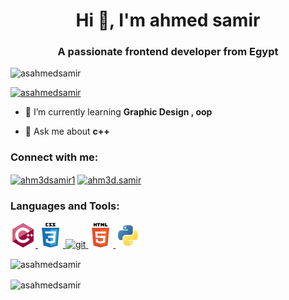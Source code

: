<h1 align="center">Hi 👋, I'm ahmed samir</h1>
<h3 align="center">A passionate frontend developer from Egypt</h3>

<p align="left"> <img src="https://komarev.com/ghpvc/?username=asahmedsamir&label=Profile%20views&color=0e75b6&style=flat-square" alt="asahmedsamir" /> </p>

<p align="left"> <a href="https://github.com/ryo-ma/github-profile-trophy"><img src="https://github-profile-trophy.vercel.app/?username=asahmedsamir" alt="asahmedsamir" /></a> </p>

- 🌱 I’m currently learning **Graphic Design , oop**

- 💬 Ask me about **c++**

<h3 align="left">Connect with me:</h3>
<p align="left">
<a href="https://fb.com/ahm3dsamir1" target="blank"><img align="center" src="https://raw.githubusercontent.com/rahuldkjain/github-profile-readme-generator/master/src/images/icons/Social/facebook.svg" alt="ahm3dsamir1" height="30" width="40" /></a>
<a href="https://instagram.com/ahm3d.samir" target="blank"><img align="center" src="https://raw.githubusercontent.com/rahuldkjain/github-profile-readme-generator/master/src/images/icons/Social/instagram.svg" alt="ahm3d.samir" height="30" width="40" /></a>
</p>

<h3 align="left">Languages and Tools:</h3>
<p align="left"> <a href="https://www.w3schools.com/cpp/" target="_blank" rel="noreferrer"> <img src="https://raw.githubusercontent.com/devicons/devicon/master/icons/cplusplus/cplusplus-original.svg" alt="cplusplus" width="40" height="40"/> </a> <a href="https://www.w3schools.com/css/" target="_blank" rel="noreferrer"> <img src="https://raw.githubusercontent.com/devicons/devicon/master/icons/css3/css3-original-wordmark.svg" alt="css3" width="40" height="40"/> </a> <a href="https://git-scm.com/" target="_blank" rel="noreferrer"> <img src="https://www.vectorlogo.zone/logos/git-scm/git-scm-icon.svg" alt="git" width="40" height="40"/> </a> <a href="https://www.w3.org/html/" target="_blank" rel="noreferrer"> <img src="https://raw.githubusercontent.com/devicons/devicon/master/icons/html5/html5-original-wordmark.svg" alt="html5" width="40" height="40"/> </a> <a href="https://www.python.org" target="_blank" rel="noreferrer"> <img src="https://raw.githubusercontent.com/devicons/devicon/master/icons/python/python-original.svg" alt="python" width="40" height="40"/> </a> </p>

<p><img align="center" src="https://github-readme-stats.vercel.app/api/top-langs?username=asahmedsamir&show_icons=true&theme=highcontrast&locale=en&layout=compact" alt="asahmedsamir" /></p>

<p><img align="center" src="https://github-readme-streak-stats.herokuapp.com/?user=asahmedsamir&theme=dark" alt="asahmedsamir" /></p>
